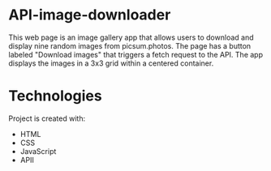 # API-image-downloader
This web page is an image gallery app that allows users to download and display nine random images from picsum.photos. The page has a button labeled "Download images" that triggers a fetch request to the API. The app displays the images in a 3x3 grid within a centered container.

# Technologies

Project is created with:
* HTML
* CSS
* JavaScript
* APII
